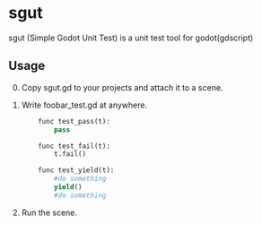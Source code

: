 # sgut
sgut (Simple Godot Unit Test) is a unit test tool for godot(gdscript)

## Usage
0. Copy sgut.gd to your projects and attach it to a scene.

0. Write foobar_test.gd at anywhere.

	``` python
		func test_pass(t):
			pass

		func test_fail(t):
			t.fail()

		func test_yield(t):
			#do something
			yield()
			#do something
	```
0. Run the scene.
